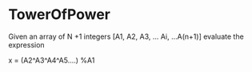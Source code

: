 # TowerOfPower

Given an array of N +1 integers [A1, A2, A3, ... Ai, ...A(n+1)] evaluate the expression

x = (A2^A3^A4^A5....) %A1

